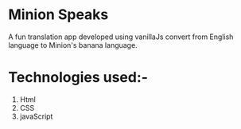 # Minion Speaks
A fun translation app developed using vanillaJs convert from English language to Minion's banana language.

# Technologies used:-
1. Html
2. CSS
3. javaScript
